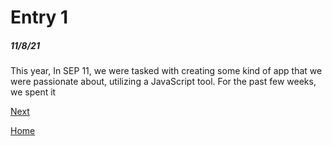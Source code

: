 # Entry 1
##### 11/8/21

 This year, In SEP 11, we were tasked with creating some kind of app that we were passionate about, utilizing a JavaScript tool. For the past few weeks, we spent it

[Next](entry02.md)

[Home](../README.md)
